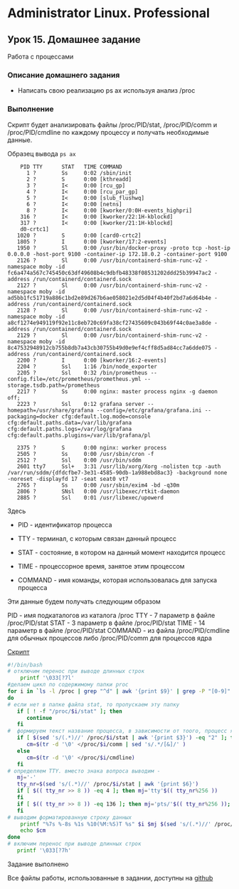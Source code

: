 # Administrator Linux. Professional

## Урок 15. Домашнее задание

Работа с процессами

### Описание домашнего задания

- Написать свою реализацию ps ax используя анализ /proc

### Выполнение

Скрипт будет анализировать файлы /proc/PID/stat, /proc/PID/comm и /proc/PID/cmdline по каждому процессу и получать необходимые данные.

Образец вывода ```ps ax```

```text
    PID TTY      STAT   TIME COMMAND
      1 ?        Ss     0:02 /sbin/init
      2 ?        S      0:00 [kthreadd]
      3 ?        I<     0:00 [rcu_gp]
      4 ?        I<     0:00 [rcu_par_gp]
      5 ?        I<     0:00 [slub_flushwq]
      6 ?        I<     0:00 [netns]
      8 ?        I<     0:00 [kworker/0:0H-events_highpri]
    316 ?        I<     0:00 [kworker/22:1H-kblockd]
    317 ?        I<     0:00 [kworker/21:1H-kblockd]
    d0-crtc1]
   1020 ?        S      0:00 [card0-crtc2]
   1805 ?        I      0:00 [kworker/17:2-events]
   1950 ?        Sl     0:00 /usr/bin/docker-proxy -proto tcp -host-ip 0.0.0.0 -host-port 9100 -container-ip 172.18.0.2 -container-port 9100
   2126 ?        Sl     0:00 /usr/bin/containerd-shim-runc-v2 -namespace moby -id fc6a474a567c745450c63df49608b4c9dbfb48338f08531202ddd25b39947ac2 -address /run/containerd/containerd.sock
   2127 ?        Sl     0:00 /usr/bin/containerd-shim-runc-v2 -namespace moby -id ad5bb1fc51719a886c1bd2e89d267b6ae058021e2d5d04f4b40f2bd7a6d64b4e -address /run/containerd/containerd.sock
   2128 ?        Sl     0:00 /usr/bin/containerd-shim-runc-v2 -namespace moby -id a8cf1274e949119f92e11c8eb720c69fa38cf27435609c043b69f44c0ae3a8de -address /run/containerd/containerd.sock
   2129 ?        Sl     0:00 /usr/bin/containerd-shim-runc-v2 -namespace moby -id 8c47532948912cb755b8db7a43cb30755b49d0e9ef4cff8d5ad84cc7a6dde075 -address /run/containerd/containerd.sock
   2200 ?        I      0:00 [kworker/16:2-events]
   2204 ?        Ssl    1:16 /bin/node_exporter
   2205 ?        Ssl    0:32 /bin/prometheus --config.file=/etc/prometheus/prometheus.yml --storage.tsdb.path=/prometheus
   2217 ?        Ss     0:00 nginx: master process nginx -g daemon off;
   2223 ?        Ssl    0:12 grafana server --homepath=/usr/share/grafana --config=/etc/grafana/grafana.ini --packaging=docker cfg:default.log.mode=console cfg:default.paths.data=/var/lib/grafana cfg:default.paths.logs=/var/log/grafana cfg:default.paths.plugins=/var/lib/grafana/pl
 
   2375 ?        S      0:00 nginx: worker process
   2505 ?        Ss     0:00 /usr/sbin/cron -f
   2512 ?        Ssl    0:00 /usr/bin/sddm
   2601 tty7     Ssl+   3:31 /usr/lib/xorg/Xorg -nolisten tcp -auth /var/run/sddm/{dfdcfbe7-3e31-4585-90db-1a988ebd8ac3} -background none -noreset -displayfd 17 -seat seat0 vt7
   2765 ?        Ss     0:00 /usr/sbin/exim4 -bd -q30m
   2806 ?        SNsl   0:00 /usr/libexec/rtkit-daemon
   2885 ?        Ssl    0:01 /usr/libexec/upowerd

```

Здесь

- PID - идентификатор процесса

- TTY - терминал, с которым связан данный процесс

- STAT - состояние, в котором на данный момент находится процесс

- TIME - процессорное время, занятое этим процессом

- COMMAND - имя команды, которая использовалась для запуска процесса

Эти данные будем получать следующим образом

PID - имя подкаталогов из каталога /proc
TTY - 7 параметр в файле /proc/PID/stat
STAT - 3 параметр в файле /proc/PID/stat
TIME - 14 параметр в файле /proc/PID/stat
COMMAND - из файла /proc/PID/cmdline для обычных процессов либо /proc/PID/comm для процессов ядра

[Cкрипт](https://github.com/anashoff/otus/blob/master/lesson15/psanal.sh)

```bash
#!/bin/bash
# отключим перенос при выводе длинных строк
    printf '\033[?7l'
#делаем цикл по содeржимому папки proc
for i in `ls -l /proc | grep "^d" | awk '{print $9}' | grep -P "[0-9]" | sort -n` 
do
# если нет в папке файла stat, то пропускаем эту папку
   if [ ! -f "/proc/$i/stat" ]; then 
      continue 
   fi
#  формируем текст название процесса, в зависимости от тоого, процесс ядра это или нет
   if [ $(sed 's/(.*)//' /proc/$i/stat | awk '{print $3}') -eq "2" ]; then
      cm=$(tr -d '\0' </proc/$i/comm | sed 's/.*/[&]/' ) 
   else
      cm=$(tr -d '\0' </proc/$i/cmdline)
   fi
# определяем TTY. вместо знака вопроса выводим -
   mj='-'   
   tty_nr=$(sed 's/(.*)//' /proc/$i/stat | awk '{print $6}')
   if [ $(( tty_nr >> 8 )) -eq 4 ]; then mj='tty'$(( tty_nr%256 ))
   fi
   if [ $(( tty_nr >> 8 )) -eq 136 ]; then mj='pts/'$(( tty_nr%256 ));
   fi
# выводим форматированную строку данных
    printf "%7s %-8s %1s %10(%M:%S)T %s" $i $mj $(sed 's/(.*)//' /proc/$i/stat | awk '{print $2}  ; {tmm = int($13/92) ;  print  tmm}')
    echo $cm 
done
# включим перенос при выводе длинных строк
   printf '\033[?7h'
```

Задание выполнено

Все файлы работы, использованные в задании, доступны на [github](https://github.com/anashoff/otus/blob/master/lesson15)
